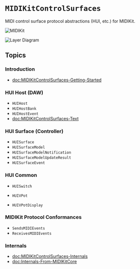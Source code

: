 # ``MIDIKitControlSurfaces``

MIDI control surface protocol abstractions (HUI, etc.) for MIDIKit.

![MIDIKit](midikitcontrolsurfaces-banner.png)

![Layer Diagram](midikitcontrolsurfaces-diagram.svg)

## Topics

### Introduction

- <doc:MIDIKitControlSurfaces-Getting-Started>

### HUI Host (DAW)

- ``HUIHost``
- ``HUIHostBank``
- ``HUIHostEvent``
- <doc:MIDIKitControlSurfaces-Text>

### HUI Surface (Controller)

- ``HUISurface``
- ``HUISurfaceModel``
- ``HUISurfaceModelNotification``
- ``HUISurfaceModelUpdateResult``
- ``HUISurfaceEvent``

### HUI Common

- ``HUISwitch``

- ``HUIVPot``
- ``HUIVPotDisplay``


### MIDIKit Protocol Conformances

- ``SendsMIDIEvents``
- ``ReceivesMIDIEvents``

### Internals

- <doc:MIDIKitControlSurfaces-Internals>
- <doc:Internals-From-MIDIKitCore>
